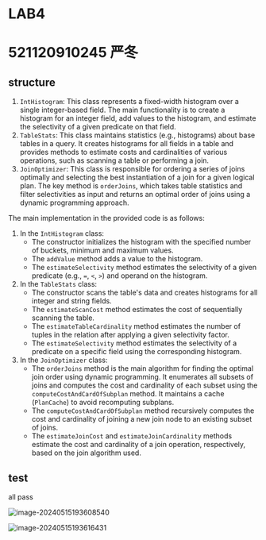 # LAB4

# 521120910245 严冬

## structure

1. `IntHistogram`: This class represents a fixed-width histogram over a single integer-based field. The main functionality is to create a histogram for an integer field, add values to the histogram, and estimate the selectivity of a given predicate on that field.
2. `TableStats`: This class maintains statistics (e.g., histograms) about base tables in a query. It creates histograms for all fields in a table and provides methods to estimate costs and cardinalities of various operations, such as scanning a table or performing a join.
3. `JoinOptimizer`: This class is responsible for ordering a series of joins optimally and selecting the best instantiation of a join for a given logical plan. The key method is `orderJoins`, which takes table statistics and filter selectivities as input and returns an optimal order of joins using a dynamic programming approach.

The main implementation in the provided code is as follows:

1. In the `IntHistogram` class:
   - The constructor initializes the histogram with the specified number of buckets, minimum and maximum values.
   - The `addValue` method adds a value to the histogram.
   - The `estimateSelectivity` method estimates the selectivity of a given predicate (e.g., `=`, `<`, `>`) and operand on the histogram.
2. In the `TableStats` class:
   - The constructor scans the table's data and creates histograms for all integer and string fields.
   - The `estimateScanCost` method estimates the cost of sequentially scanning the table.
   - The `estimateTableCardinality` method estimates the number of tuples in the relation after applying a given selectivity factor.
   - The `estimateSelectivity` method estimates the selectivity of a predicate on a specific field using the corresponding histogram.
3. In the `JoinOptimizer` class:
   - The `orderJoins` method is the main algorithm for finding the optimal join order using dynamic programming. It enumerates all subsets of joins and computes the cost and cardinality of each subset using the `computeCostAndCardOfSubplan` method. It maintains a cache (`PlanCache`) to avoid recomputing subplans.
   - The `computeCostAndCardOfSubplan` method recursively computes the cost and cardinality of joining a new join node to an existing subset of joins.
   - The `estimateJoinCost` and `estimateJoinCardinality` methods estimate the cost and cardinality of a join operation, respectively, based on the join algorithm used.

## test

all pass

![image-20240515193608540](C:\Users\Lenovo\AppData\Roaming\Typora\typora-user-images\image-20240515193608540.png)

![image-20240515193616431](C:\Users\Lenovo\AppData\Roaming\Typora\typora-user-images\image-20240515193616431.png)